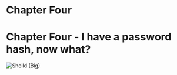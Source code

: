 # Chapter Four 
# Chapter Four - I have a password hash, now what?

![Sheild (Big)](https://user-images.githubusercontent.com/46549513/162606300-527e8cff-8c23-43d6-b06b-8b43fd7c82f2.png)
